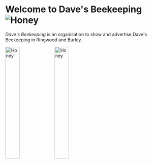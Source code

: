 # Welcome to Dave's Beekeeping ![Honey](https://honey.thegillams.co.uk/img/icons/favicon-32x32.png)
*Dave's Beekeeping* is an organisation to show and advertise Dave's Beekeeping in Ringwood and Burley.

<img src="https://honey.thegillams.co.uk/img/77%20Products%20copy.JPG" width="30%" height="30%" alt="Honey"/>

<img src="https://honey.thegillams.co.uk/img/honey.png" width="30%" height="30%" alt="Honey"/>
